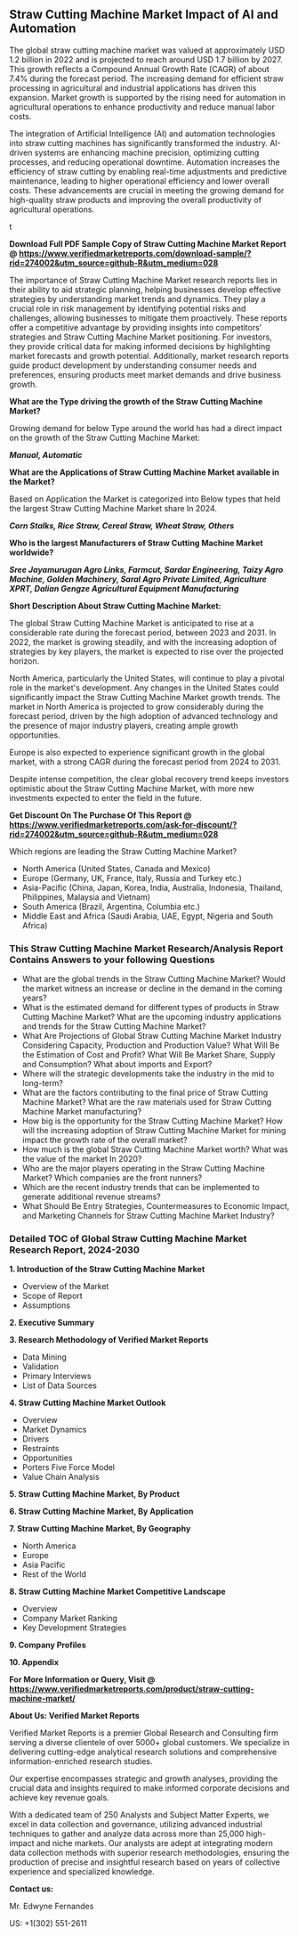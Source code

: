 <h2>Straw Cutting Machine Market Impact of AI and Automation</h2><p>The global straw cutting machine market was valued at approximately USD 1.2 billion in 2022 and is projected to reach around USD 1.7 billion by 2027. This growth reflects a Compound Annual Growth Rate (CAGR) of about 7.4% during the forecast period. The increasing demand for efficient straw processing in agricultural and industrial applications has driven this expansion. Market growth is supported by the rising need for automation in agricultural operations to enhance productivity and reduce manual labor costs.</p><p>The integration of Artificial Intelligence (AI) and automation technologies into straw cutting machines has significantly transformed the industry. AI-driven systems are enhancing machine precision, optimizing cutting processes, and reducing operational downtime. Automation increases the efficiency of straw cutting by enabling real-time adjustments and predictive maintenance, leading to higher operational efficiency and lower overall costs. These advancements are crucial in meeting the growing demand for high-quality straw products and improving the overall productivity of agricultural operations.</p>t</p><p id="" class=""><strong>Download Full PDF Sample Copy of Straw Cutting Machine Market Report @ <a href="https://www.verifiedmarketreports.com/download-sample/?rid=274002&utm_source=github-R&utm_medium=028" target="_blank">https://www.verifiedmarketreports.com/download-sample/?rid=274002&utm_source=github-R&utm_medium=028</a></strong></p><p>The importance of&nbsp;Straw Cutting Machine Market research reports lies in their ability to aid strategic planning, helping businesses develop effective strategies by understanding market trends and dynamics. They play a crucial role in risk management by identifying potential risks and challenges, allowing businesses to mitigate them proactively. These reports offer a competitive advantage by providing insights into competitors' strategies and Straw Cutting Machine Market positioning. For investors, they provide critical data for making informed decisions by highlighting market forecasts and growth potential. Additionally, market research reports guide product development by understanding consumer needs and preferences, ensuring products meet market demands and drive business growth.</p><p><strong>What are the&nbsp;Type driving the growth of the Straw Cutting Machine Market?</strong></p><p id="" class="">Growing demand for below Type around the world has had a direct impact on the growth of the Straw Cutting Machine Market:</p><em><strong>Manual, Automatic</strong></em></p><strong>What are the&nbsp;Applications&nbsp;of Straw Cutting Machine Market available in the Market?</strong></p><p id="" class="">Based on Application the Market is categorized into Below types that held the largest Straw Cutting Machine Market share In 2024.</p><em><strong>Corn Stalks, Rice Straw, Cereal Straw, Wheat Straw, Others</strong></em></p><strong>Who is the largest Manufacturers of Straw Cutting Machine Market worldwide?</strong></p><p><em><strong>Sree Jayamurugan Agro Links, Farmcut, Sardar Engineering, Taizy Agro Machine, Golden Machinery, Saral Agro Private Limited, Agriculture XPRT, Dalian Gengze Agricultural Equipment Manufacturing</strong></em></p><p id="" class=""><strong>Short Description About Straw Cutting Machine Market:</strong></p><p>The global Straw Cutting Machine Market is anticipated to rise at a considerable rate during the forecast period, between 2023 and 2031. In 2022, the market is growing steadily, and with the increasing adoption of strategies by key players, the market is expected to rise over the projected horizon.</p><p>North America, particularly the United States, will continue to play a pivotal role in the market's development. Any changes in the United States could significantly impact the Straw Cutting Machine Market growth trends. The market in North America is projected to grow considerably during the forecast period, driven by the high adoption of advanced technology and the presence of major industry players, creating ample growth opportunities.</p><p>Europe is also expected to experience significant growth in the global market, with a strong CAGR during the forecast period from 2024 to 2031.</p><p>Despite intense competition, the clear global recovery trend keeps investors optimistic about the Straw Cutting Machine Market, with more new investments expected to enter the field in the future.</p><p id="" class=""><strong>Get Discount On The Purchase Of This Report @ <a href="https://www.verifiedmarketreports.com/ask-for-discount/?rid=274002&utm_source=github-R&utm_medium=028" target="_blank">https://www.verifiedmarketreports.com/ask-for-discount/?rid=274002&utm_source=github-R&utm_medium=028</a></strong></p>Which regions are leading the Straw Cutting Machine Market?</p><ul><li>North America (United States, Canada and Mexico)</li><li>Europe (Germany, UK, France, Italy, Russia and Turkey etc.)</li><li>Asia-Pacific (China, Japan, Korea, India, Australia, Indonesia, Thailand, Philippines, Malaysia and Vietnam)</li><li>South America (Brazil, Argentina, Columbia etc.)</li><li>Middle East and Africa (Saudi Arabia, UAE, Egypt, Nigeria and South Africa)</li></ul><h3 id="" class="">This Straw Cutting Machine Market Research/Analysis Report Contains Answers to your following Questions</h3><ul><li>What are the global trends in the Straw Cutting Machine Market? Would the market witness an increase or decline in the demand in the coming years?</li><li>What is the estimated demand for different types of products in Straw Cutting Machine Market? What are the upcoming industry applications and trends for the Straw Cutting Machine Market?</li><li>What Are Projections of Global Straw Cutting Machine Market Industry Considering Capacity, Production and Production Value? What Will Be the Estimation of Cost and Profit? What Will Be Market Share, Supply and Consumption? What about imports and Export?</li><li>Where will the strategic developments take the industry in the mid to long-term?</li><li>What are the factors contributing to the final price of Straw Cutting Machine Market? What are the raw materials used for Straw Cutting Machine Market manufacturing?</li><li>How big is the opportunity for the Straw Cutting Machine Market? How will the increasing adoption of Straw Cutting Machine Market for mining impact the growth rate of the overall market?</li><li>How much is the global Straw Cutting Machine Market worth? What was the value of the market In 2020?</li><li>Who are the major players operating in the Straw Cutting Machine Market? Which companies are the front runners?</li><li>Which are the recent industry trends that can be implemented to generate additional revenue streams?</li><li>What Should Be Entry Strategies, Countermeasures to Economic Impact, and Marketing Channels for Straw Cutting Machine Market Industry?</li></ul><h3 id="" class="">Detailed TOC of Global Straw Cutting Machine Market Research Report, 2024-2030</h3><p id="" class=""><strong>1. Introduction of the Straw Cutting Machine Market</strong></p><ul><li>Overview of the Market</li><li>Scope of Report</li><li>Assumptions</li></ul><p id="" class=""><strong>2. Executive Summary</strong></p><p id="" class=""><strong>3. Research Methodology of Verified Market Reports</strong></p><ul><li>Data Mining</li><li>Validation</li><li>Primary Interviews</li><li>List of Data Sources</li></ul><p id="" class=""><strong>4. Straw Cutting Machine Market Outlook</strong></p><ul><li>Overview</li><li>Market Dynamics</li><li>Drivers</li><li>Restraints</li><li>Opportunities</li><li>Porters Five Force Model</li><li>Value Chain Analysis</li></ul><p id="" class=""><strong>5. Straw Cutting Machine Market, By Product</strong></p><p id="" class=""><strong>6. Straw Cutting Machine Market, By Application</strong></p><p id="" class=""><strong>7. Straw Cutting Machine Market, By Geography</strong></p><ul><li>North America</li><li>Europe</li><li>Asia Pacific</li><li>Rest of the World</li></ul><p id="" class=""><strong>8. Straw Cutting Machine Market Competitive Landscape</strong></p><ul><li>Overview</li><li>Company Market Ranking</li><li>Key Development Strategies</li></ul><p id="" class=""><strong>9. Company Profiles</strong></p><p id="" class=""><strong>10. Appendix</strong></p><p id="" class=""><strong>For More Information or Query, Visit @ <a href="https://www.verifiedmarketreports.com/product/straw-cutting-machine-market/" target="_blank">https://www.verifiedmarketreports.com/product/straw-cutting-machine-market/</a></strong></p><p id="" class=""><strong>About Us: Verified Market Reports</strong></p><p id="" class="">Verified Market Reports is a premier Global Research and Consulting firm serving a diverse clientele of over 5000+ global customers. We specialize in delivering cutting-edge analytical research solutions and comprehensive information-enriched research studies.</p><p id="" class="">Our expertise encompasses strategic and growth analyses, providing the crucial data and insights required to make informed corporate decisions and achieve key revenue goals.</p><p id="" class="">With a dedicated team of 250 Analysts and Subject Matter Experts, we excel in data collection and governance, utilizing advanced industrial techniques to gather and analyze data across more than 25,000 high-impact and niche markets. Our analysts are adept at integrating modern data collection methods with superior research methodologies, ensuring the production of precise and insightful research based on years of collective experience and specialized knowledge.</p><p id="" class=""><strong>Contact us:</strong></p><p id="" class="">Mr. Edwyne Fernandes</p><p id="" class="">US: +1(302) 551-2611</p>